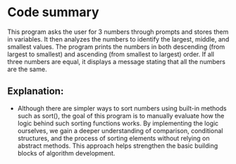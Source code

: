 # Code summary

  This program asks the user for 3 numbers through prompts and stores them in variables. It then analyzes the numbers to identify the largest, middle, and smallest values. The program prints the numbers in both descending (from largest to smallest) and ascending (from smallest to largest) order. If all three numbers are equal, it displays a message stating that all the numbers are the same.

## Explanation:

  * Although there are simpler ways to sort numbers using built-in methods such as sort(), the goal of this program is to manually evaluate how the logic behind such sorting functions works. By implementing the logic ourselves, we gain a deeper understanding of comparison, conditional structures, and the process of sorting elements without relying on abstract methods. This approach helps strengthen the basic building blocks of algorithm development.


